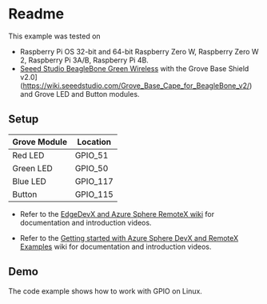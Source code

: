 # Readme

This example was tested on 

- Raspberry Pi OS 32-bit and 64-bit Raspberry Zero W, Raspberry Zero W 2, Raspberry Pi 3A/B, Raspberry Pi 4B.
- [Seeed Studio BeagleBone Green Wireless](https://wiki.seeedstudio.com/BeagleBone_Green_Wireless/) with the Grove Base Shield v2.0](https://wiki.seeedstudio.com/Grove_Base_Cape_for_BeagleBone_v2/) and Grove LED and Button modules.

## Setup

| Grove Module   | Location   |
|---|---|
| Red LED | GPIO_51  |
| Green LED | GPIO_50 |
| Blue LED | GPIO_117 |
| Button | GPIO_115 |

- Refer to the [EdgeDevX and Azure Sphere RemoteX wiki](https://github.com/Azure-Sphere-DevX/EdgeDevX.Examples/wiki) for documentation and introduction videos.

- Refer to the [Getting started with Azure Sphere DevX and RemoteX Examples](https://github.com/Azure-Sphere-DevX/EdgeDevX.Examples/wiki/05-Getting-started-examples) wiki for documentation and introduction videos.

## Demo

The code example shows how to work with GPIO on Linux.
